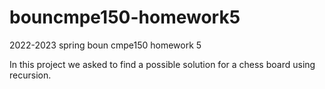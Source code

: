 # bouncmpe150-homework5
2022-2023 spring boun cmpe150 homework 5

In this project we asked to find a possible solution for a chess board using recursion.
